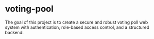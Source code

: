 # voting-pool
The goal of this project is to create a secure and robust voting poll web system with authentication, role-based access control, and a structured backend.
